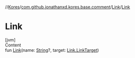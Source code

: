 //[Kores](../../index.md)/[com.github.jonathanxd.kores.base.comment](../index.md)/[Link](index.md)/[Link](-link.md)



# Link  
[jvm]  
Content  
fun [Link](-link.md)(name: [String](https://kotlinlang.org/api/latest/jvm/stdlib/kotlin/-string/index.html)?, target: [Link.LinkTarget](-link-target/index.md))  



